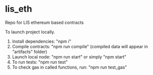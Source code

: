 # lis_eth
Repo for LIS ethereum based contracts

To launch project locally.
1. Install dependencies: "npm i"
2. Compile contracts: "npm run compile" (compiled data will appear in "artifacts" folder)
3. Launch local node: "npm run start" or simply "npm start"
4. To run tests: "npm run test"
5. To check gas in called functions, run: "npm run test_gas"
